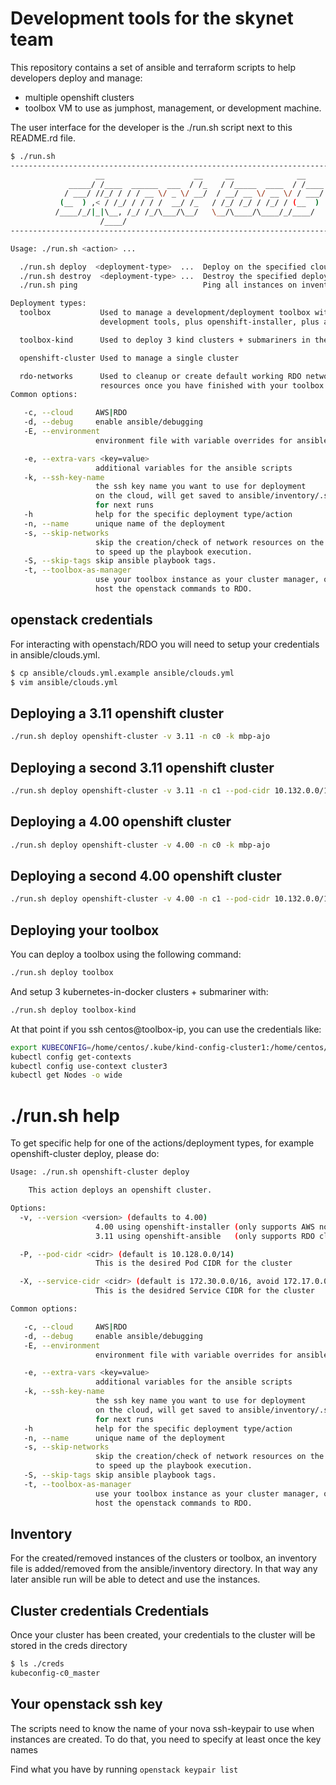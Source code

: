 # Development tools for the skynet team

This repository contains a set of ansible and terraform scripts
to help developers deploy and manage:

- multiple openshift clusters
- toolbox VM to use as jumphost, management, or development machine.

The user interface for the developer is the ./run.sh script next to this
README.rd file.

```bash
$ ./run.sh
-------------------------------------------------------------------------------
                   __                    __     __              __
             _____/ /____  ______  ___  / /_   / /_____  ____  / /____
            / ___/ //_/ / / / __ \/ _ \/ __/  / __/ __ \/ __ \/ / ___/
           (__  ) ,< / /_/ / / / /  __/ /_   / /_/ /_/ / /_/ / (__  )
          /____/_/|_|\__, /_/ /_/\___/\__/   \__/\____/\____/_/____/
                    /____/
-------------------------------------------------------------------------------

Usage: ./run.sh <action> ...

  ./run.sh deploy  <deployment-type>  ...  Deploy on the specified cloud.
  ./run.sh destroy  <deployment-type> ...  Destroy the specified deployment
  ./run.sh ping                            Ping all instances on inventory

Deployment types:
  toolbox           Used to manage a development/deployment toolbox with the team
                    development tools, plus openshift-installer, plus ansible.

  toolbox-kind      Used to deploy 3 kind clusters + submariners in the toolbox VM

  openshift-cluster Used to manage a single cluster

  rdo-networks      Used to cleanup or create default working RDO networks and
                    resources once you have finished with your toolbox or clusters
Common options:

   -c, --cloud     AWS|RDO
   -d, --debug     enable ansible/debugging
   -E, --environment
                   environment file with variable overrides for ansible

   -e, --extra-vars <key=value>
                   additional variables for the ansible scripts
   -k, --ssh-key-name
                   the ssh key name you want to use for deployment
                   on the cloud, will get saved to ansible/inventory/.ssh_key_name
                   for next runs
   -h              help for the specific deployment type/action
   -n, --name      unique name of the deployment
   -s, --skip-networks
                   skip the creation/check of network resources on the cloud
                   to speed up the playbook execution.
   -S, --skip-tags skip ansible playbook tags.
   -t, --toolbox-as-manager
                   use your toolbox instance as your cluster manager, or the
                   host the openstack commands to RDO.
```

## openstack credentials

For interacting with openstach/RDO you will need to setup your credentials in
ansible/clouds.yml.

```bash
$ cp ansible/clouds.yml.example ansible/clouds.yml
$ vim ansible/clouds.yml
```

## Deploying a 3.11 openshift cluster

```bash
./run.sh deploy openshift-cluster -v 3.11 -n c0 -k mbp-ajo
```

## Deploying a second 3.11 openshift cluster

```bash
./run.sh deploy openshift-cluster -v 3.11 -n c1 --pod-cidr 10.132.0.0/14 --service-cidr 172.31.0.0/16
```

## Deploying a 4.00 openshift cluster

```bash
./run.sh deploy openshift-cluster -v 4.00 -n c0 -k mbp-ajo
```

## Deploying a second 4.00 openshift cluster

```bash
./run.sh deploy openshift-cluster -v 4.00 -n c1 --pod-cidr 10.132.0.0/14 --service-cidr 172.31.0.0/16
```

## Deploying your toolbox

You can deploy a toolbox using the following command:

```bash
./run.sh deploy toolbox
```

And setup 3 kubernetes-in-docker clusters + submariner with:

```bash
./run.sh deploy toolbox-kind
```

At that point if you ssh centos@toolbox-ip, you can use the credentials like:

```bash
export KUBECONFIG=/home/centos/.kube/kind-config-cluster1:/home/centos/.kube/kind-config-cluster2:/home/centos/.kube/kind-config-cluster3
kubectl config get-contexts
kubectl config use-context cluster3
kubectl get Nodes -o wide
```

# ./run.sh help

To get specific help for one of the actions/deployment types, for example openshift-cluster
deploy, please do:

```bash
Usage: ./run.sh openshift-cluster deploy

    This action deploys an openshift cluster.

Options:
  -v, --version <version> (defaults to 4.00)
                   4.00 using openshift-installer (only supports AWS now)
                   3.11 using openshift-ansible   (only supports RDO cloud now)

  -P, --pod-cidr <cidr> (default is 10.128.0.0/14)
                   This is the desired Pod CIDR for the cluster

  -X, --service-cidr <cidr> (default is 172.30.0.0/16, avoid 172.17.0.0/16 docker0 range)
                   This is the desidred Service CIDR for the cluster

Common options:

   -c, --cloud     AWS|RDO
   -d, --debug     enable ansible/debugging
   -E, --environment
                   environment file with variable overrides for ansible

   -e, --extra-vars <key=value>
                   additional variables for the ansible scripts
   -k, --ssh-key-name
                   the ssh key name you want to use for deployment
                   on the cloud, will get saved to ansible/inventory/.ssh_key_name
                   for next runs
   -h              help for the specific deployment type/action
   -n, --name      unique name of the deployment
   -s, --skip-networks
                   skip the creation/check of network resources on the cloud
                   to speed up the playbook execution.
   -S, --skip-tags skip ansible playbook tags.
   -t, --toolbox-as-manager
                   use your toolbox instance as your cluster manager, or the
                   host the openstack commands to RDO.
```

## Inventory

For the created/removed instances of the clusters or toolbox, an inventory
file is added/removed from the ansible/inventory directory. In that way
any later ansible run will be able to detect and use the instances.

## Cluster credentials Credentials

Once your cluster has been created, your credentials to the cluster will
be stored in the creds directory

```bash
$ ls ./creds
kubeconfig-c0_master
```

## Your openstack ssh key

The scripts need to know the name of your nova ssh-keypair to use
when instances are created. To do that, you need to specify at least
once the key names

Find what you have by running `openstack keypair list`
